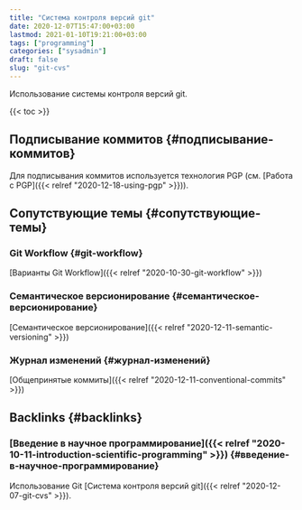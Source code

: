 ```yaml
---
title: "Система контроля версий git"
date: 2020-12-07T15:47:00+03:00
lastmod: 2021-01-10T19:21:00+03:00
tags: ["programming"]
categories: ["sysadmin"]
draft: false
slug: "git-cvs"
---
```


Использование системы контроля версий git.

<!--more-->

{{< toc >}}


## Подписывание коммитов {#подписывание-коммитов}

Для подписывания коммитов используется технология PGP (см. [Работа с PGP]({{< relref "2020-12-18-using-pgp" >}})).


## Сопутствующие темы {#сопутствующие-темы}


### Git Workflow {#git-workflow}

[Варианты Git Workflow]({{< relref "2020-10-30-git-workflow" >}})


### Семантическое версионирование {#семантическое-версионирование}

[Семантическое версионирование]({{< relref "2020-12-11-semantic-versioning" >}})


### Журнал изменений {#журнал-изменений}

[Общепринятые коммиты]({{< relref "2020-12-11-conventional-commits" >}})


## Backlinks {#backlinks}


### [Введение в научное программирование]({{< relref "2020-10-11-introduction-scientific-programming" >}}) {#введение-в-научное-программирование}

Использование Git [Система контроля версий git]({{< relref "2020-12-07-git-cvs" >}}).
